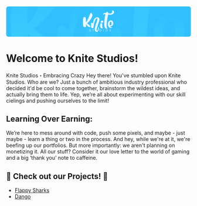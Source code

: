 [![Header](../assets/KS_Banner_small.png "Header")](https://discord.gg/xSxFxC9NVh)

# Welcome to Knite Studios!

Knite Studios・Embracing Crazy
Hey there! You've stumbled upon Knite Studios. Who are we? Just a bunch of ambitious industry professional who decided it'd be cool to come together, brainstorm the wildest ideas, and actually bring them to life. Yep, we’re all about experimenting with our skill cielings and pushing ourselves to the limit!

## Learning Over Earning: 

We’re here to mess around with code, push some pixels, and maybe - just maybe - learn a thing or two in the process. And hey, while we're at it, we're beefing up our portfolios. But more importantly: we aren't planning on monetizing it. All our stuff? Consider it our love letter to the world of gaming and a big ‘thank you’ note to caffeine.


## 👀 Check out our Projects! 👀

- <a href="https://github.com/Knite-Studios/RP1_FlappySharks" target="_blank">Flappy Sharks</a>
- <a href="https://github.com/Knite-Studios/RP2_Dango" target="_blank">Dango</a>
